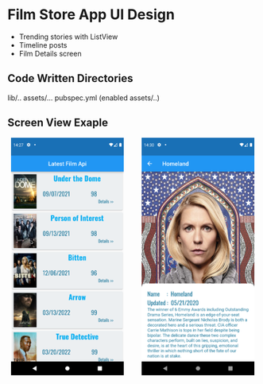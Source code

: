 # Film Store App UI Design
* Trending stories with ListView
* Timeline posts
* Film Details screen

## Code Written Directories
lib/..
assets/...
pubspec.yml (enabled assets/..)

## Screen View Exaple
<p align="center">
  <img alt="Light Mode" src="https://github.com/mkiziltay/Film_Store_UI_Design/blob/master/film-screen.png" width="45%">
&nbsp; &nbsp; &nbsp; &nbsp;
  <img alt="Dark Mode" src="https://github.com/mkiziltay/Film_Store_UI_Design/blob/master/film-details.png" width="45%">
</p>
